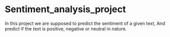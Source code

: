 # Sentiment_analysis_project
In this project we are supposed to predict the sentiment of a given text, And predict if the text is positive, negative or neutral in nature.
